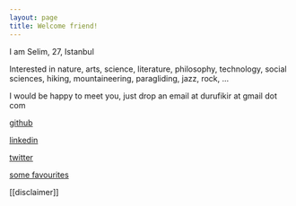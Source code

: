 ```yaml
---
layout: page
title: Welcome friend! 
---
```


I am Selim, 27, Istanbul

Interested in nature, arts, science, literature, philosophy, technology, social sciences, hiking, mountaineering, paragliding, jazz, rock, ...

I would be happy to meet you, just drop an email at durufikir at gmail dot com  

[github](https://github.com/selimslab)

[linkedin](https://www.linkedin.com/in/time/)

[twitter](https://twitter.com/selimsnotes)

[some favourites](/lists)

[[disclaimer]]
